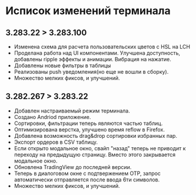 # Исписок изменений терминала

## 3.283.22 > 3.283.100

* Изменена схема для расчета пользовательских цветов с HSL на LCH
* Проделана работа над UI компонентами. Улучшена доступность, добавлены ripple эффекты и анимации. Вибрация на нажатие.
* Добавлены новые фильтры в таблицы
* Реализованы push уведомления(но еще не вошли в сборку).
* Множество мелких фиксов, и улучшений.

## 3.282.267 > 3.283.22

* Добавлен настраиваемый режим терминала.
* Создано Andriod приложение.
* Сортировки, фильтрации теперь являются частью таблиц.
* Оптимизирована верстка, улучшено время reflow в Firefox.
* Добавлена возможность drag&drop сортировки избранных пар.
* Экспорт ордеров в CSV таблицу.
* Если открыто модальное окно, свайп "назад" теперь не приводит к переходу на предыдущую страницу. Вместо этого закрывается модальное окно.
* Обновлена TradingView до последней версии.
* Теперь в диалоговом окне с подтвержением OTP, запрос автоматически отправляется после ввода 6ти символов.
* Множество мелких фиксов, и улучшений.
